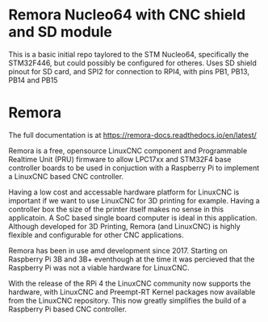 # Remora Nucleo64 with CNC shield and SD module

This is a basic initial repo taylored to the STM Nucleo64, specifically the STM32F446, but could possibly be configured for otheres. Uses SD shield pinout for SD card, and SPI2 for connection to RPI4, with pins PB1, PB13, PB14 and PB15

# Remora

The full documentation is at <https://remora-docs.readthedocs.io/en/latest/>

Remora is a free, opensource LinuxCNC component and Programmable Realtime Unit (PRU) firmware to allow LPC17xx and STM32F4 base controller boards to be used in conjuction with a Raspberry Pi to implement a LinuxCNC based CNC controller.

Having a low cost and accessable hardware platform for LinuxCNC is important if we want to use LinuxCNC for 3D printing for example. Having a controller box the size of the printer itself makes no sense in this applicatoin. A SoC based single board computer is ideal in this application. Although developed for 3D Printing, Remora (and LinuxCNC) is highly flexible and configurable for other CNC applications.

Remora has been in use amd development since 2017. Starting on Raspberry Pi 3B and 3B+ eventhough at the time it was percieved that the Raspberry Pi was not a viable hardware for LinuxCNC.

With the release of the RPi 4 the LinuxCNC community now supports the hardware, with LinuxCNC and Preempt-RT Kernel packages now available from the LinuxCNC repository. This now greatly simplifies the build of a Raspberry Pi based CNC controller.

